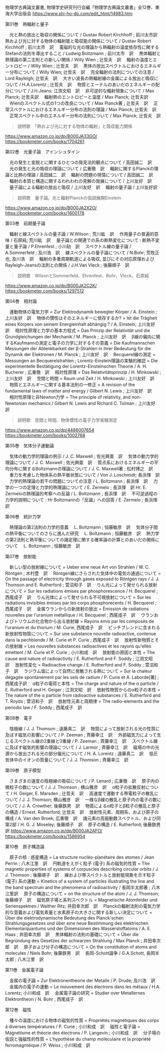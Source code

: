 物理学古典論文叢書, 物理学史研究刊行会編「物理学古典論文叢書」全12巻、東海大学出版会
https://www.shi-ho-do.com/edit_html/14983.htm

第01巻　熱輻射と量子

　光と熱の放出と吸収の関係について / Gustav Robert Kirchhoff ; 前川太市訳　
　熱および光に対する物体の輻射能と吸収能の関係について / Gustav Robert Kirchhoff ; 前川太市　訳
　電磁的な光の理論から熱輻射の温度依存性に関するStefanの法則を導出すること / Ludwig Boltzmann ; 前川太市　訳
　黒体輻射と熱理論の第二主則との新しい関係 / Willy Wien ; 辻哲夫　訳
　輻射の温度とエントロピー / Willy Wien ; 辻哲夫　訳
　黒体の放出スペクトルにおけるエネルギー分布について / Willy Wien; 辻哲夫　訳
　完全輻射の法則についての注意 / Lord Rayleigh; 辻哲夫　訳
　大きい波長の熱輻射線の金属による放出と吸収について / H.A.Lorentz ; 辻哲夫　訳
　物質とエーテルのあいだのエネルギーの配分について / J.H.Jeans; 江渕文昭　訳
　非可逆的な輻射現象について / Max Planck; 辻哲夫訳
　輻射熱のエントロピーと温度 / Max Planck; 辻哲夫訳
　Wienのスペクトル式の1つの改良について / Max Planck著 ; 辻哲夫　訳
　正常スペクトルにおけるエネルギー分布の法則の理論 / Max Planck; 辻哲夫　訳
　正常スペクトル中のエネルギー分布の法則について / Max Planck; 辻哲夫　訳

>説明歌　「熱および光に対する物体の輻射」と吸収能力関係

https://www.amazon.co.jp/dp/B000JA33GO/
https://bookmeter.com/books/1704261

第02巻　光量子論　アインシュタイン　

　光の発生と変脱とに関するひとつの発見法的観点について / 高田誠二　訳
　光の発生と光の吸収の理論について / 広重徹　訳
　輻射に関するPlanckの理論と比熱の理論 / 高田誠二　訳
　輻射の問題の現情について / 高田誠二　訳
　輻射の本質と構造に関するわれわれの見解の発展について / 上川友好　訳
　量子論による輻射の放出と吸収 / 上川友好　訳
　輻射の量子論 / 上川友好訳
 
 >説明歌　量子論。光と輻射Planckの仮説展開Einstein

https://www.amazon.co.jp/dp/B000JA2X2O/
https://bookmeter.com/books/1600178


第03巻　前期量子論　

　輻射と線スペクトルの量子論 / W.Wilson ; 荒川紘　訳
　作用量子の普遍的意味 / 石原純; 荒川紘　訳
　量子論との関連での系の断熱変化について : 断熱不変量と量子論 / P.Ehrenfest ; 小川劯　訳
　スペクトル線の量子論 / A.Sommerfeld ; 及川浩　訳
　線スペクトルの量子論について / N.Bohr; 荒牧正也, 及川浩　訳
　輻射の多重周期軌道による吸収, 並びにその対応原理およびRayleigh-Jeansの法則との関係 / J.H.Van Vleck ; 後藤順子　訳
 
 >説明歌　WilsonとSommerfeld、Ehrenfest、Bohr、Vleck、石原純　

https://www.amazon.co.jp/dp/B000JA2C2K/
https://bookmeter.com/books/1297512


第04巻　相対論

　運動物体の電気力学 = Zur Elektrodynamik bewegter Körper / A. Einstein ; 上川友好　訳
　物体の慣性はそのエネルギーに依存するか? = Ist die Trägheit eines Körpers von seinem Energieinhalt abhängig ? / A. Einstein; 上川友好　訳
　相対性原理と力学の基本方程式 = Das Prinzip der Relativität und die Grundgleichungen der Mechanik / M. Planck ; 上川友好　訳
　β線の偏向に関するKaufmannの測定と電子の力学に対するその意義 = Die Kaufmannschen Messungen der Ablenkbarkeit der β-Strahlen in ihrer Bedeutung für die Dynamik der Elektronen / M. Planck ; 上川友好　訳
　Becquerel線の測定 = Messungen an Becquerelstrahlen ; Lorentz-Einstein理論の実験的確認 = Die experimentelle Bestätigung der Lorentz-Einsteinschen Theorie / A. H. Bucherer ; 広重徹　訳
　相対性原理 = Das Relativitätsprinzip / H. Minkowski ; 上川友好　訳
　空間と時間 = Raum und Zeit / H. Minkowski ; 上川友好　訳
　物質とエネルギーに関する基本法則の一修正 = A revision of the fundamental laws of matter and energy / Gilbert N. Lewis ; 上川友好　訳
　相対性原理と非Newton力学 = The principle of relativity, and non-Newtonian mechanics / Gilbert N. Lewis and Richard C. Tolman ; 上川友好　訳
 
> 説明歌　空間と時間、物体慣性の電子力学実験測定

https://www.amazon.co.jp/dp/4486007654
https://bookmeter.com/books/1002768

第05巻　気体分子運動論

　気体の動力学的理論の例示 / J. C. Maxwell ; 佐光興亜　訳
　気体の動力学的理論について / J. C. Maxwell ; 佐光興亜　訳
　質点系におけるエネルギーの平均分布に関するBoltzmannの理論について / J. C. Maxwell著 ; 松村博之　訳
　重力を考慮した物体系の熱平衡状態について / Von J. Loschmidt; 長浜惲　訳
　力学的熱理論の若干の問題についての注意 / L. Boltzmann ; 長浜惲　訳
　力学の一つの定理と力学的熱理論について / E. Zermelo ; 長浜惲　訳
Hr. E. Zermeloの熱理論的考察への反論 / L. Boltzmann ; 長浜惲　訳
　不可逆過程の力学的説明について : Hr Boltzmannの「反論」への回答 / E. Zermelo ; 長浜惲　訳

第06巻　統計力学

　熱理論の第2法則の力学的意義 　L. Boltzmann ; 恒藤敏彦　訳
　気体分子間の熱平衡についてのさらに進んだ研究 　L. Boltzmann ; 恒藤敏彦　訳
　熱力学の第2法則と熱平衡についての諸定理に関する確率論の計算とのあいだの関係について 　L. Boltzmann ; 恒藤敏彦　訳
 
第07巻　放射能

　新しい型の放射線について = Ueber eine neue Art von Strahlen / W. C. Röntgen ; 木村豊　訳
　Röntgen線にさらされた気体中の電気の通過について = On the passage of electricity through gases exposed to Röntgen rays / J. J. Thomson and E. Rutherford ; 萱沼和子　訳
　りん光によって発せられる放射について = Sur les radiations émises par phosphorescence / H. Becquerel ; 西尾成子　訳
　りん光体によって発せられる不可視放射について = Sur les radiations invisibles émises par les corps phosphorecents / H. Becquerel ; 西尾成子　訳
　金属ウランからの新放射の放出 = Èmission de radiations nouvelles par l'uranium métallique / H. Becquerel ; 西尾成子　訳
　ウランおよびトリウムの化合物から出る放射線 = Rayons émis par les composés de l'uranium et du thorium / M. Curie; 西尾成子　訳
　ピッチブレンドに含まれる新放射性物質について = Sur une substance nouvelle radioactive, contenue dans la pechblende / M. Curie et P. Curie ; 西尾成子　訳
　放射性新物質とその放射線 = Les nouvelles substances radioactives et les rayons qu'elles émettent / M. Curie et P. Curie ; 小川和成　訳
　放射能の原因と本性 = The cause and nature of radioactivity / E. Rutherford and F. Soddy ; 江渕文昭　訳
　放射性変化 = Radioactive change / E. Rutherford and F. Soddy ; 萱沼和子　訳
　ラジウム塩によって自然に発散される熱について = Sur la chaleur dégagée spontanément par les sels de radium / P. Curie et A. Laborde[著] ; 西尾成子訳
　α粒子の電荷と本性 = The charge and nature of the α particle / E. Rutherford and H. Geiger ; 江渕文昭　訳
　放射性物質からのα粒子の本性 = The nature of the α particle from radioactive substances / E. Rutherford and T. Royds ; 萱沼和子　訳
　放射性元素と周期律 = The radio-elements and the periodic law / F. Soddy ; 西尾成子　訳

 
第08巻　電子

　陰極線 / J. J. Thomson ; 遠藤真二　訳
　物質によって放射される光の性質に及ぼす磁気の影響について / P. Zeeman ; 斉藤幸江　訳
　外部磁気力によって生じるスペクトル線の2重線と3重線 / P. Zeeman ; 斉藤幸江　訳
　スペクトル線に及ぼす磁気的影響の理論について / J. Larmor ; 斉藤幸江　訳
　磁場の中の光源から放出される光の部分偏光について / H. A. Lorentz ; 遠藤真二　訳
　低圧気体中のイオンの質量について / J. J. Thomson ; 斉藤幸江　訳
 
第09巻　原子模型

　さまざまの速度の陰極線の吸収について / P. Lenard ; 広重徹　訳
　原子内の微粒子の数について / J. J. Thomson ; 横山雅彦　訳
　α粒子の拡散反射について / H. Geiger, E. Marsden ; 辻哲夫　訳
　高速度で運動する帯電粒子の散乱について / J. J. Thomson; 横山雅彦　訳
　一様なβ線の散乱と原子内の電子の数について / J. A. Crowther; 後藤鉄男　訳
　物質によるα粒子とβ粒子の散乱と原子の構造 / Ernest. Rutherford; 辻哲夫　訳
　放射性元素、周期系、および原子の構成 / A. Van den Broek; 広重徹　訳
　諸元素の高振動数スペクトル、および同第2部 / H. G. J. Moseley; 後藤順子　訳
　原子の構造 / E. Rutherford; 後藤鉄男　訳
https://www.amazon.co.jp/dp/B000JA2AFO/
https://bookmeter.com/books/1586954
 
第10巻　原子構造論

　原子の核 : 惑星構造 = La structure nucléo-planétaire des atomes / Jean Perrin ; 八木江里　訳
　円軌道をえがく粒子 (電子) 系の磁気的性質 = The magnetic properties of systems of corpuscles describing circular orbits / J. J. Thomson ; 後藤順子　訳
　線および帯スペクトルと放射能現象を示す粒子 (電子) 系の運動 = Kinetics of a system of particles illustrating the line and the band spectrum and the phenomena of radioactivity / 長岡半太郎著 ; 八木江里訳
　原子の構造について = on the structure of the atom / J. J. Thomson; 後藤順子　訳
　磁気原子場と系列スペクトル = Magnetische Atomfelder und Serienspektren / Walther Ritz; 井田幸次郎　訳
　Planckの輻射法則の電気力学的な意義および電気素量と水素原子の大きさに関する新しい決定について = Über die elektrodynamische Bedeutung des Planck'schen Strahlungsgesetzes und über eine neue Bestimmung des elektrischen Elementarquantums und der Dimensionen des Wasserstoffatoms / A. E. Haas ; 井田幸次郎　訳
　黒体輻射の法則の基礎について = Über die Begründung des Gesetzes der schwarzen Strahlung / Max Planck ; 井田幸次郎　訳
　原子および分子の構造について = On the constitution of atoms and molecules / Niels Bohr; 後藤鉄男　訳
　長岡-Schott論争 / G.A.Schott, 長岡半太郎 ; 八木江里　訳
 
第11巻　金属電子論

　金属の電子論 = Zur Elektronentheorie der Metalle / P. Drude; 及川浩　訳
　金属内の電子の運動 = Le mouvement des électrons dans les métaux / H.A. Lorentz; 小川和成　訳
　金属電子論の研究 = Studier over Metallernes Elektrontheori / N. Bohr ; 西尾成子　訳
 
第12巻　磁性

　種々の温度における物体の磁気的性質 = Propriétés magnétiques des corps à diverses températures / P. Curie ; 小川和成　訳
　磁性と電子論 = Magnétisme et théorie des électrons / P. Langevin ; 小川和成　訳
　分子場の仮説と強磁性的性質 = L'hypothèse du champ molèculaire et la propriété ferromagntéique / P. Weiss ; 小川和成　訳
